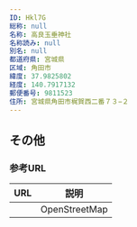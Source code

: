 ```yaml
---
ID: Hkl7G
総称: null
名称: 高良玉垂神社
名称読み: null
別名: null
都道府県: 宮城県
区域: 角田市
緯度: 37.9825802
経度: 140.7917132
郵便番号: 9811523
住所: 宮城県角田市梶賀西二番７３−２
---
```


## その他

### 参考URL

| URL | 説明          |
| --- | ------------- |
|     | OpenStreetMap |
